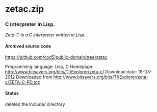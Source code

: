 # zetac.zip #

### C interpreter in Lisp. ###

*Zeta-C is a C interpreter written in Lisp.*

#### Archived source code ####
https://github.com/cod5/public-domain/tree/zetac

Programming language: Lisp, C
Homepage: http://www.bitsavers.org/bits/TI/Explorer/zeta-c/
Download date: 16-03-2012
Downloaded from http://www.bitsavers.org/bits/TI/Explorer/zeta-c/ZETA-C-PD.tgz

#### Status ####
deleted the Include/ directory

